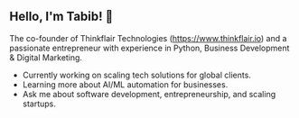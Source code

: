 ## Hello, I'm Tabib! 👋
The co-founder of Thinkflair Technologies (https://www.thinkflair.io) and a passionate entrepreneur with experience in Python, Business Development & Digital Marketing. 

- Currently working on scaling tech solutions for global clients.
- Learning more about AI/ML automation for businesses. 
- Ask me about software development, entrepreneurship, and scaling startups.
